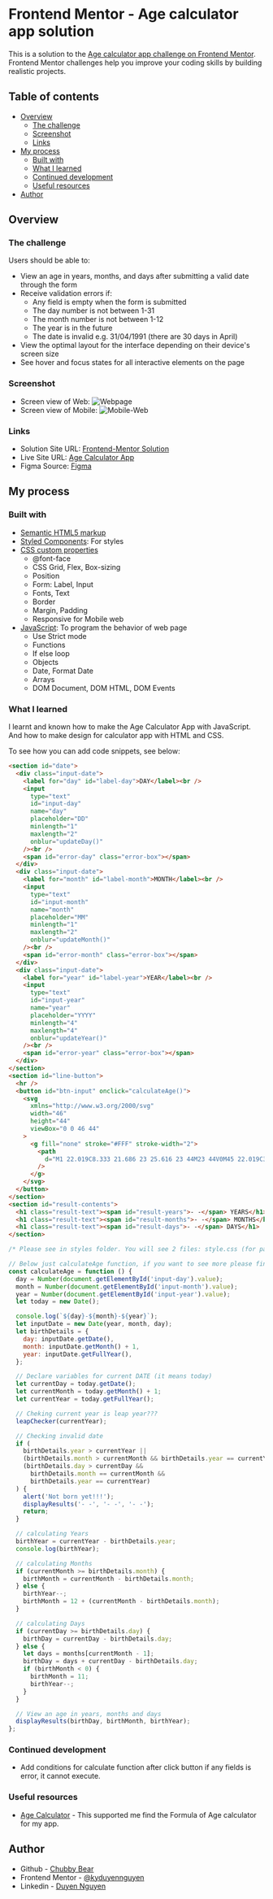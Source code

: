 # Frontend Mentor - Age calculator app solution

This is a solution to the [Age calculator app challenge on Frontend Mentor](https://www.frontendmentor.io/challenges/age-calculator-app-dF9DFFpj-Q). Frontend Mentor challenges help you improve your coding skills by building realistic projects.

## Table of contents

- [Overview](#overview)
  - [The challenge](#the-challenge)
  - [Screenshot](#screenshot)
  - [Links](#links)
- [My process](#my-process)
  - [Built with](#built-with)
  - [What I learned](#what-i-learned)
  - [Continued development](#continued-development)
  - [Useful resources](#useful-resources)
- [Author](#author)

## Overview

### The challenge

Users should be able to:

- View an age in years, months, and days after submitting a valid date through the form
- Receive validation errors if:
  - Any field is empty when the form is submitted
  - The day number is not between 1-31
  - The month number is not between 1-12
  - The year is in the future
  - The date is invalid e.g. 31/04/1991 (there are 30 days in April)
- View the optimal layout for the interface depending on their device's screen size
- See hover and focus states for all interactive elements on the page

### Screenshot

- Screen view of Web: ![Webpage](./screenshot/Screenshot_Web.png)
- Screen view of Mobile: ![Mobile-Web](./screenshot/Screenshot_Mobile.png)

### Links

- Solution Site URL: [Frontend-Mentor Solution](https://www.frontendmentor.io/solutions/age-calculator-app-XQuWG87j3J)
- Live Site URL: [Age Calculator App](https://kyduyennguyen.github.io/frontendmentor/age-calculator-app-main/index.html)
- Figma Source: [Figma](./figma/)

## My process

### Built with

- [Semantic HTML5 markup](https://www.w3schools.com/html/)
- [Styled Components](./style-guide.md): For styles
- [CSS custom properties](https://www.w3schools.com/css/)
  - @font-face
  - CSS Grid, Flex, Box-sizing
  - Position
  - Form: Label, Input
  - Fonts, Text
  - Border
  - Margin, Padding
  - Responsive for Mobile web
- [JavaScript](https://www.w3schools.com/js/): To program the behavior of web page
  - Use Strict mode
  - Functions
  - If else loop
  - Objects
  - Date, Format Date
  - Arrays
  - DOM Document, DOM HTML, DOM Events

### What I learned

I learnt and known how to make the Age Calculator App with JavaScript. And how to make design for calculator app with HTML and CSS.

To see how you can add code snippets, see below:

```html
<section id="date">
  <div class="input-date">
    <label for="day" id="label-day">DAY</label><br />
    <input
      type="text"
      id="input-day"
      name="day"
      placeholder="DD"
      minlength="1"
      maxlength="2"
      onblur="updateDay()"
    /><br />
    <span id="error-day" class="error-box"></span>
  </div>
  <div class="input-date">
    <label for="month" id="label-month">MONTH</label><br />
    <input
      type="text"
      id="input-month"
      name="month"
      placeholder="MM"
      minlength="1"
      maxlength="2"
      onblur="updateMonth()"
    /><br />
    <span id="error-month" class="error-box"></span>
  </div>
  <div class="input-date">
    <label for="year" id="label-year">YEAR</label><br />
    <input
      type="text"
      id="input-year"
      name="year"
      placeholder="YYYY"
      minlength="4"
      maxlength="4"
      onblur="updateYear()"
    /><br />
    <span id="error-year" class="error-box"></span>
  </div>
</section>
<section id="line-button">
  <hr />
  <button id="btn-input" onclick="calculateAge()">
    <svg
      xmlns="http://www.w3.org/2000/svg"
      width="46"
      height="44"
      viewBox="0 0 46 44"
    >
      <g fill="none" stroke="#FFF" stroke-width="2">
        <path
          d="M1 22.019C8.333 21.686 23 25.616 23 44M23 44V0M45 22.019C37.667 21.686 23 25.616 23 44"
        />
      </g>
    </svg>
  </button>
</section>
<section id="result-contents">
  <h1 class="result-text"><span id="result-years">- -</span> YEARS</h1>
  <h1 class="result-text"><span id="result-months">- -</span> MONTHS</h1>
  <h1 class="result-text"><span id="result-days">- -</span> DAYS</h1>
</section>
```

```css
/* Please see in styles folder. You will see 2 files: style.css (for page) and mobile-style.css (for mobile) */
```

```js
// Below just calculateAge function, if you want to see more please find code in script.js file
const calculateAge = function () {
  day = Number(document.getElementById('input-day').value);
  month = Number(document.getElementById('input-month').value);
  year = Number(document.getElementById('input-year').value);
  let today = new Date();

  console.log(`${day}-${month}-${year}`);
  let inputDate = new Date(year, month, day);
  let birthDetails = {
    day: inputDate.getDate(),
    month: inputDate.getMonth() + 1,
    year: inputDate.getFullYear(),
  };

  // Declare variables for current DATE (it means today)
  let currentDay = today.getDate();
  let currentMonth = today.getMonth() + 1;
  let currentYear = today.getFullYear();

  // Cheking current year is leap year???
  leapChecker(currentYear);

  // Checking invalid date
  if (
    birthDetails.year > currentYear ||
    (birthDetails.month > currentMonth && birthDetails.year == currentYear) ||
    (birthDetails.day > currentDay &&
      birthDetails.month == currentMonth &&
      birthDetails.year == currentYear)
  ) {
    alert('Not born yet!!!');
    displayResults('- -', '- -', '- -');
    return;
  }

  // calculating Years
  birthYear = currentYear - birthDetails.year;
  console.log(birthYear);

  // calculating Months
  if (currentMonth >= birthDetails.month) {
    birthMonth = currentMonth - birthDetails.month;
  } else {
    birthYear--;
    birthMonth = 12 + (currentMonth - birthDetails.month);
  }

  // calculating Days
  if (currentDay >= birthDetails.day) {
    birthDay = currentDay - birthDetails.day;
  } else {
    let days = months[currentMonth - 1];
    birthDay = days + currentDay - birthDetails.day;
    if (birthMonth < 0) {
      birthMonth = 11;
      birthYear--;
    }
  }

  // View an age in years, months and days
  displayResults(birthDay, birthMonth, birthYear);
};
```

### Continued development

- Add conditions for calculate function after click button if any fields is error, it cannot execute.

### Useful resources

- [Age Calculator](https://www.calculator.net/age-calculator.html) - This supported me find the Formula of Age calculator for my app.

## Author

- Github - [Chubby Bear](https://github.com/kyduyennguyen)
- Frontend Mentor - [@kyduyennguyen](https://www.frontendmentor.io/profile/kyduyennguyen)
- Linkedin - [Duyen Nguyen](https://www.linkedin.com/in/duyen-nguyen-5b6782146/)
